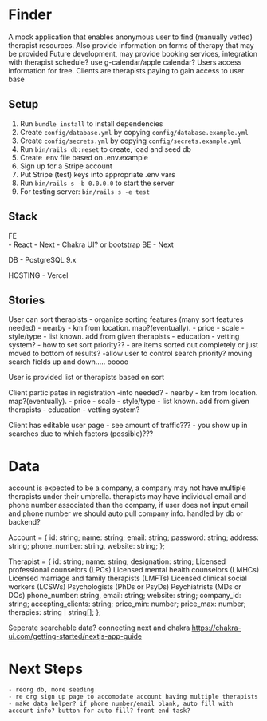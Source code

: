 # Finder

A mock application that enables anonymous user to find (manually vetted) therapist resources.
Also provide information on forms of therapy that may be provided
Future development, may provide booking services, integration with therapist schedule? use g-calendar/apple calendar?
Users access information for free. Clients are therapists paying to gain access to user base


## Setup

1. Run `bundle install` to install dependencies
2. Create `config/database.yml` by copying `config/database.example.yml`
3. Create `config/secrets.yml` by copying `config/secrets.example.yml`
4. Run `bin/rails db:reset` to create, load and seed db
5. Create .env file based on .env.example
6. Sign up for a Stripe account
7. Put Stripe (test) keys into appropriate .env vars
8. Run `bin/rails s -b 0.0.0.0` to start the server
9. For testing server: `bin/rails s -e test`



## Stack


FE  
    - React
    - Next
    - Chakra UI? or bootstrap
BE
    - Next
    
DB
    - PostgreSQL 9.x

HOSTING
    - Vercel
    

## Stories

User can sort therapists
    - organize sorting features (many sort features needed)
        - nearby - km from location. map?(eventually). 
        - price - scale 
        - style/type - list known. add from given therapists
        - education - vetting system?
    - how to set sort priority??
    - are items sorted out completely or just moved to bottom of results?
    -allow user to control search priority? moving search fields up and down..... ooooo

User is provided list or therapists based on sort

Client participates in registration
    -info needed?
        - nearby - km from location. map?(eventually). 
        - price - scale 
        - style/type - list known. add from given therapists
        - education - vetting system?

Client has editable user page
    - see amount of traffic???
    - you show up in searches due to which factors (possible)???

# Data
account is expected to be a company, a company may not have multiple therapists under their umbrella. therapists may have individual email and phone number associated than the company, if user does not input email and phone number we should auto pull company info. handled by db or backend?

Account = {
    id: string;
    name: string;
    email: string;
    password: string;
    address: string;
    phone_number: string,
    website: string;
  };

Therapist = {
    id: string;
    name: string;
    designation: string;
        Licensed professional counselors (LPCs)
        Licensed mental health counselors (LMHCs)
        Licensed marriage and family therapists (LMFTs)
        Licensed clinical social workers (LCSWs)
        Psychologists (PhDs or PsyDs)
        Psychiatrists (MDs or DOs)
    phone_number: string,
    email: string;
    website: string;
    company_id: string;
    accepting_clients: string;
    price_min: number;
    price_max: number;
    therapies: string | string[];
  };



Seperate searchable data?
connecting next and chakra
https://chakra-ui.com/getting-started/nextjs-app-guide

# Next Steps

    - reorg db, more seeding
    - re org sign up page to accomodate account having multiple therapists
    - make data helper? if phone number/email blank, auto fill with account info? button for auto fill? front end task?
